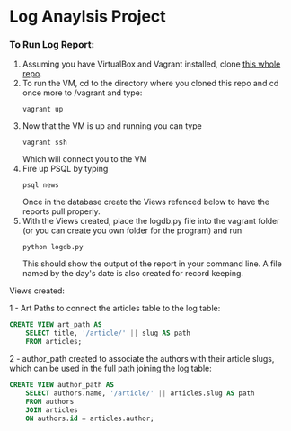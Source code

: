 # Log Anaylsis Project

### To Run Log Report:

1. Assuming you have VirtualBox and Vagrant installed, clone [this whole repo](https://github.com/udacity/fullstack-nanodegree-vm).
2. To run the VM, cd to the directory where you cloned this repo and cd once more to /vagrant and type:
    ```
    vagrant up
    ```
3. Now that the VM is up and running you can type 
    ```
    vagrant ssh
    ```
    Which will connect you to the VM
4. Fire up PSQL by typing 
    ```
    psql news
    ```
    Once in the database create the Views refenced below to have the reports pull properly.
5. With the Views created, place the logdb.py file into the vagrant folder (or you can create you own folder for the program) and run
    ```
    python logdb.py
    ```
    This should show the output of the report in your command line.  A file named by the day's date is also created for record keeping.


Views created:

1 - Art Paths to connect the articles table to the log table:
```SQL
CREATE VIEW art_path AS
    SELECT title, '/article/' || slug AS path 
    FROM articles;
```

2 - author_path created to associate the authors with their article slugs, which can be used in the full path joining the log table:
```SQL
CREATE VIEW author_path AS
    SELECT authors.name, '/article/' || articles.slug AS path
    FROM authors
    JOIN articles 
    ON authors.id = articles.author;
```
